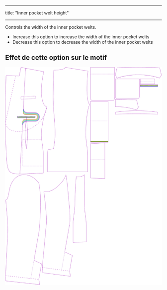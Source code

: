 - - -
title: "Inner pocket welt height"
- - -

Controls the width of the inner pocket welts.

- Increase this option to increase the width of the inner pocket welts
- Decrease this option to decrease the width of the inner pocket welts

## Effet de cette option sur le motif

![Cette image montre l'effet de cette option en superposant plusieurs variantes qui ont une valeur différente pour cette option](jaeger_innerpocketweltheight_sample.svg "Effet de cette option sur le modèle")
